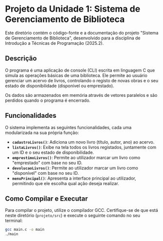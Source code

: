 # Projeto da Unidade 1: Sistema de Gerenciamento de Biblioteca

Este diretório contém o código-fonte e a documentação do projeto "Sistema de Gerenciamento de Biblioteca", desenvolvido para a disciplina de Introdução a Técnicas de Programação (2025.2).

## Descrição

O programa é uma aplicação de console (CLI) escrita em linguagem C que simula as operações básicas de uma biblioteca. Ele permite ao usuário gerenciar um acervo de livros, controlando o registo de novas obras e o seu estado de disponibilidade (disponível ou emprestado).

Os dados são armazenados em memória através de vetores paralelos e são perdidos quando o programa é encerrado.

## Funcionalidades

O sistema implementa as seguintes funcionalidades, cada uma modularizada na sua própria função:

- **`cadastroLivros()`**: Adiciona um novo livro (título, autor, ano) ao acervo.
- **`listaLivros()`**: Exibe na tela todos os livros registados, juntamente com um ID e o seu estado de disponibilidade.
- **`emprestimoLivros()`**: Permite ao utilizador marcar um livro como "emprestado" com base no seu ID.
- **`devolucaoLivros()`**: Permite ao utilizador marcar um livro como "disponível" com base no seu ID.
- **`menuPrincipal()`**: Apresenta a interface principal ao utilizador, permitindo que ele escolha qual ação deseja realizar.

## Como Compilar e Executar

Para compilar o projeto, utilize o compilador GCC. Certifique-se de que está neste diretório (`projeto/src`) e execute o seguinte comando no seu terminal:

```bash
gcc main.c -o main
./main

